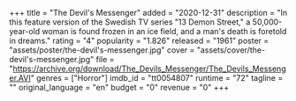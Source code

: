 +++
title = "The Devil's Messenger"
added = "2020-12-31"
description = "In this feature version of the Swedish TV series \"13 Demon Street,\" a 50,000-year-old woman is found frozen in an ice field, and a man's death is foretold in dreams."
rating = "4"
popularity = "1.826"
released = "1961"
poster = "assets/poster/the-devil's-messenger.jpg"
cover = "assets/cover/the-devil's-messenger.jpg"
file = "https://archive.org/download/The_Devils_Messenger/The_Devils_Messenger.AVI"
genres = ["Horror"]
imdb_id = "tt0054807"
runtime = "72"
tagline = ""
original_language = "en"
budget = "0"
revenue = "0"
+++